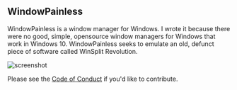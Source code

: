 ## WindowPainless

WindowPainless is a window manager for Windows. I wrote it because there were
no good, simple, opensource window managers for Windows that work in Windows
10. WindowPainless seeks to emulate an old, defunct piece of software called
WinSplit Revolution.

![screenshot](http://i.imgur.com/S7W9BH7.png)

Please see the [Code of Conduct](CODE_OF_CONDUCT.md) if you'd like to
contribute.
